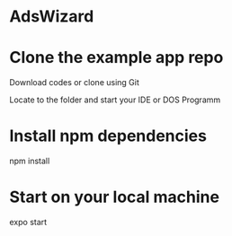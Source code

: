 # AdsWizard

# Clone the example app repo
Download codes or clone using Git

Locate to the folder and start your IDE or DOS Programm

# Install npm dependencies
npm install

# Start on your local machine
expo start
